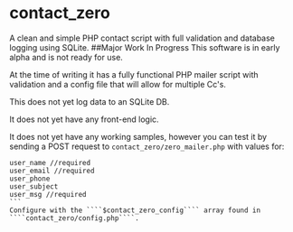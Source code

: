 # contact_zero
A clean and simple PHP contact script with full validation and database logging using SQLite.
##Major Work In Progress
This software is in early alpha and is not ready for use. 

At the time of writing it has a fully functional PHP mailer script with validation and a config file that will allow for multiple Cc's.
 
This does not yet log data to an SQLite DB.
 
It does not yet have any front-end logic.

It does not yet have any working samples, however you can test it by sending a POST request to ````contact_zero/zero_mailer.php```` with values for:
````
user_name //required
user_email //required
user_phone
user_subject
user_msg //required
```
Configure with the ````$contact_zero_config```` array found in ````contact_zero/config.php````.
